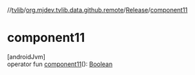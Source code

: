 //[tvlib](../../../index.md)/[org.mjdev.tvlib.data.github.remote](../index.md)/[Release](index.md)/[component11](component11.md)

# component11

[androidJvm]\
operator fun [component11](component11.md)(): [Boolean](https://kotlinlang.org/api/latest/jvm/stdlib/kotlin/-boolean/index.html)
